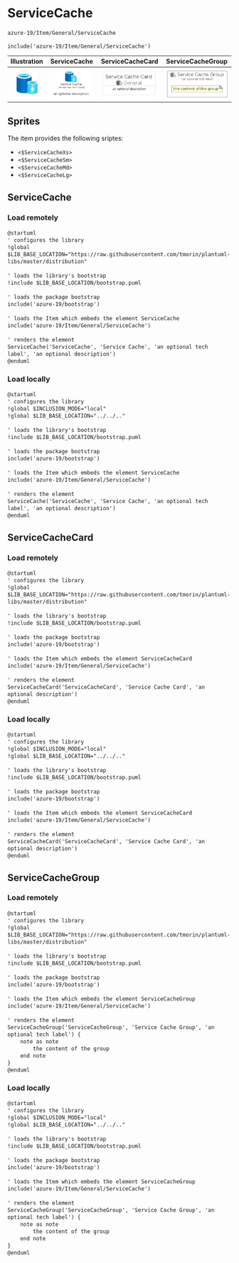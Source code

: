 # ServiceCache


```text
azure-19/Item/General/ServiceCache
```

```text
include('azure-19/Item/General/ServiceCache')
```



| Illustration | ServiceCache | ServiceCacheCard | ServiceCacheGroup |
| :---: | :---: | :---: | :---: |
| ![illustration for Illustration](../../../azure-19/Item/General/ServiceCache.png) | ![illustration for ServiceCache](../../../azure-19/Item/General/ServiceCache.Local.png) | ![illustration for ServiceCacheCard](../../../azure-19/Item/General/ServiceCacheCard.Local.png) | ![illustration for ServiceCacheGroup](../../../azure-19/Item/General/ServiceCacheGroup.Local.png) |



## Sprites
The item provides the following sriptes:

- `<$ServiceCacheXs>`
- `<$ServiceCacheSm>`
- `<$ServiceCacheMd>`
- `<$ServiceCacheLg>`





## ServiceCache

### Load remotely
```plantuml
@startuml
' configures the library
!global $LIB_BASE_LOCATION="https://raw.githubusercontent.com/tmorin/plantuml-libs/master/distribution"

' loads the library's bootstrap
!include $LIB_BASE_LOCATION/bootstrap.puml

' loads the package bootstrap
include('azure-19/bootstrap')

' loads the Item which embeds the element ServiceCache
include('azure-19/Item/General/ServiceCache')

' renders the element
ServiceCache('ServiceCache', 'Service Cache', 'an optional tech label', 'an optional description')
@enduml
```

### Load locally
```plantuml
@startuml
' configures the library
!global $INCLUSION_MODE="local"
!global $LIB_BASE_LOCATION="../../.."

' loads the library's bootstrap
!include $LIB_BASE_LOCATION/bootstrap.puml

' loads the package bootstrap
include('azure-19/bootstrap')

' loads the Item which embeds the element ServiceCache
include('azure-19/Item/General/ServiceCache')

' renders the element
ServiceCache('ServiceCache', 'Service Cache', 'an optional tech label', 'an optional description')
@enduml
```

## ServiceCacheCard

### Load remotely
```plantuml
@startuml
' configures the library
!global $LIB_BASE_LOCATION="https://raw.githubusercontent.com/tmorin/plantuml-libs/master/distribution"

' loads the library's bootstrap
!include $LIB_BASE_LOCATION/bootstrap.puml

' loads the package bootstrap
include('azure-19/bootstrap')

' loads the Item which embeds the element ServiceCacheCard
include('azure-19/Item/General/ServiceCache')

' renders the element
ServiceCacheCard('ServiceCacheCard', 'Service Cache Card', 'an optional description')
@enduml
```

### Load locally
```plantuml
@startuml
' configures the library
!global $INCLUSION_MODE="local"
!global $LIB_BASE_LOCATION="../../.."

' loads the library's bootstrap
!include $LIB_BASE_LOCATION/bootstrap.puml

' loads the package bootstrap
include('azure-19/bootstrap')

' loads the Item which embeds the element ServiceCacheCard
include('azure-19/Item/General/ServiceCache')

' renders the element
ServiceCacheCard('ServiceCacheCard', 'Service Cache Card', 'an optional description')
@enduml
```

## ServiceCacheGroup

### Load remotely
```plantuml
@startuml
' configures the library
!global $LIB_BASE_LOCATION="https://raw.githubusercontent.com/tmorin/plantuml-libs/master/distribution"

' loads the library's bootstrap
!include $LIB_BASE_LOCATION/bootstrap.puml

' loads the package bootstrap
include('azure-19/bootstrap')

' loads the Item which embeds the element ServiceCacheGroup
include('azure-19/Item/General/ServiceCache')

' renders the element
ServiceCacheGroup('ServiceCacheGroup', 'Service Cache Group', 'an optional tech label') {
    note as note
        the content of the group
    end note
}
@enduml
```

### Load locally
```plantuml
@startuml
' configures the library
!global $INCLUSION_MODE="local"
!global $LIB_BASE_LOCATION="../../.."

' loads the library's bootstrap
!include $LIB_BASE_LOCATION/bootstrap.puml

' loads the package bootstrap
include('azure-19/bootstrap')

' loads the Item which embeds the element ServiceCacheGroup
include('azure-19/Item/General/ServiceCache')

' renders the element
ServiceCacheGroup('ServiceCacheGroup', 'Service Cache Group', 'an optional tech label') {
    note as note
        the content of the group
    end note
}
@enduml
```

